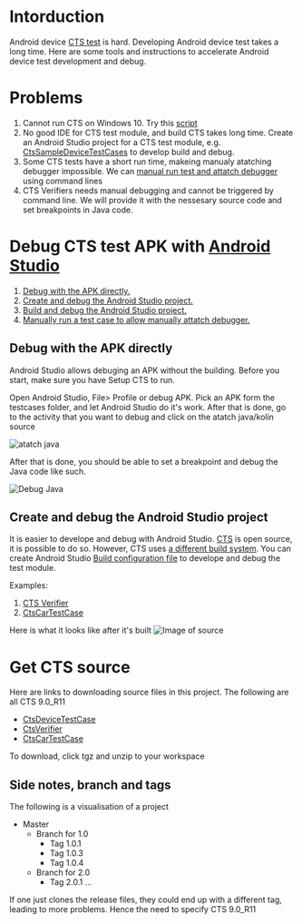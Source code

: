 # Intorduction
Android device [CTS test](https://source.android.com/compatibility/cts)  is hard. Developing Android device test takes a long time. Here are some tools and instructions to accelerate Android device test development and debug.

# Problems
1. Cannot run CTS on Windows 10. Try this [script](https://github.com/Alwin-Lin/development-debug-androidTest/blob/master/debugCTSTestAPK/android-cts/tools/README.md)
2. No good IDE for CTS test module, and build CTS takes long time. Create an Android Studio project for a CTS test module, e.g. [CtsSampleDeviceTestCases](https://github.com/Alwin-Lin/development-debug-androidTest/tree/master/CtsSampleDeviceTestCases) to develop build and debug.
3. Some CTS tests have a short run time, makeing manualy atatching debugger impossible. We can [manual run test and attatch debugger](https://github.com/Alwin-Lin/development-debug-androidTest/tree/master/CtsCarTestCases) using command lines
4. CTS Verifiers needs manual debugging and cannot be triggered by command line. We will provide it with the nessesary source code and set breakpoints in Java code.
# Debug CTS test APK with [Android Studio](https://developer.android.com/studio)
1. [Debug with the APK directly.](https://github.com/Alwin-Lin/development-debug-androidTest/blob/master/CtsCarTestCases/README.md)
2. [Create and debug the Android Studio project.](https://github.com/Alwin-Lin/development-debug-androidTest/blob/master/CtsCarTestCases/README.md)
3. [Build and debug the Android Studio project.](https://github.com/Alwin-Lin/development-debug-androidTest/tree/master/CtsSampleDeviceTestCases)
4. [Manually run a test case to allow manually attatch debugger.](https://github.com/Alwin-Lin/development-debug-androidTest/blob/master/CtsCarTestCases/README.md)
## Debug with the APK directly 
Android Studio allows debuging an APK without the building. Before you start, make sure you have Setup CTS to run. 

Open Android Studio, File> Profile or debug APK. Pick an APK form the testcases folder, and let Android Studio do it's work. After that is done, go to the activity that you want to debug and click on the atatch java/kolin source

![atatch java](https://user-images.githubusercontent.com/22556115/79084016-70804c00-7ce6-11ea-90f0-55470c1a78eb.png)

After that is done, you should be able to set a breakpoint and debug the Java code like such.

![Debug Java](https://user-images.githubusercontent.com/22556115/79084017-7118e280-7ce6-11ea-9e03-eab803d36aad.png)

## Create and debug the Android Studio project
It is easier to develope and debug with Android Studio. [CTS](https://cs.android.com/android/platform/superproject/+/master:cts/;l=1?q=cts) is open source, it is possible to do so. However, CTS uses [a different build system](https://source.android.com/setup/build). You can create Android Studio [Build configuration file](https://developer.android.com/studio/build#build-files) to develope and debug the test module.

Examples:
1. [CTS Verifier](https://github.com/Alwin-Lin/development-debug-androidTest/tree/master/ctsVerifier)
2. [CtsCarTestCase](https://github.com/Alwin-Lin/development-debug-androidTest/tree/master/CtsCarTestCases)

Here is what it looks like after it's built
![Image of source](https://user-images.githubusercontent.com/22556115/79082733-9fde8b00-7cdd-11ea-8375-c484732a313b.png)

# Get CTS source
Here are links to downloading source files in this project. The following are all CTS 9.0_R11
* [CtsDeviceTestCase](https://android.googlesource.com/platform/cts/+/refs/tags/android-cts-9.0_r11/tests/sample/)
* [CtsVerifier](https://android.googlesource.com/platform/cts/+/refs/heads/pie-cts-release/apps/CtsVerifier/)
* [CtsCarTestCase](https://android.googlesource.com/platform/cts/+/refs/tags/android-cts-9.0_r11/tests/tests/car/)

To download, click tgz and unzip to your workspace
## Side notes, branch and tags
The following is a visualisation of a project
* Master
   * Branch for 1.0
     * Tag 1.0.1
     * Tag 1.0.3
     * Tag 1.0.4
   * Branch for 2.0
     * Tag 2.0.1 ...
     
 If one just clones the release files, they could end up with a different tag, leading to more problems. Hence the need to specify CTS 9.0_R11 
